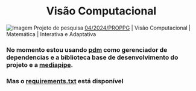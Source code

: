# <center>Visão Computacional</center>
![Imagem](https://community.revelo.com.br/content/images/size/w2000/2022/03/-15--COVER---Reconhecimento-de-padro-es-em-visa-o-computacional-via-Template-Matching.png)
Projeto de pesquisa [04/2024/PROPPG](https://proppg.ifpa.edu.br/documentos-e-formularios/pesquisa/editais-2024/edital-n-04-2024-proppg/2592-edital-n-04-2024-campus-itaituba-assinado/file) | Visão Computacional | Matemática | Interativa e Adaptativa

###  No momento estou usando [pdm](https://pdm-project.org/latest/) como gerenciador de dependencias e a biblioteca base de desenvolvimento do projeto e a [mediapipe](https://chuoling.github.io/mediapipe/).

### Mas o [requirements.txt](requirements.txt) está disponível